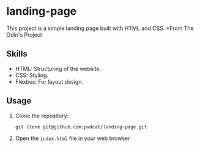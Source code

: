 # landing-page
This project is a simple landing page built with HTML and CSS. *From The Odin's Project

## Skills

- HTML: Structuring of the website.
- CSS: Styling.
- Flexbox: For layout design.

## Usage
1. Clone the repository:
    ```
    git clone git@github.com:pwdcat/landing-page.git
    ```
2. Open the `index.html` file in your web browser
